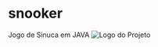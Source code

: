 # snooker
Jogo de Sinuca em JAVA
![Logo do Projeto](https://github.com/isaccanedo/snooker/tree/master/img)
